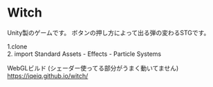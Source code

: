# Witch

Unity製のゲームです。
ボタンの押し方によって出る弾の変わるSTGです。

1.clone  
2. import Standard Assets
    - Effects
    - Particle Systems


WebGLビルド (シェーダー使ってる部分がうまく動いてません)
https://iqeiq.github.io/witch/
